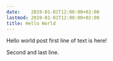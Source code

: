 ```yaml
---
date:    2019-01-01T12:00:00+02:00
lastmod: 2019-01-01T12:00:00+02:00
title: Hello World
---
```

Hello world post first line of text is here!

Second and last line.
